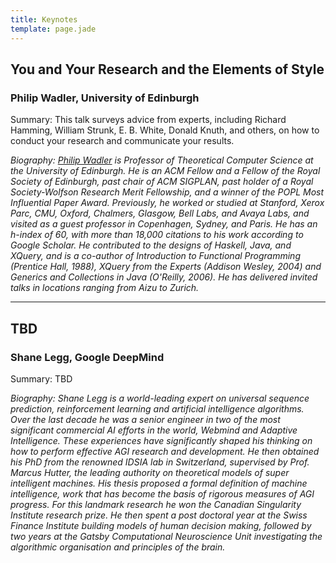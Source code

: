 ```yaml
---
title: Keynotes
template: page.jade
---
```


## You and Your Research and the Elements of Style
### Philip Wadler, University of Edinburgh

Summary: This talk surveys advice from experts, including Richard Hamming, William Strunk, E. B. White, Donald Knuth, and others, on how to conduct your research and communicate your results.

_Biography: [Philip Wadler](http://homepages.inf.ed.ac.uk/wadler/)
is Professor of Theoretical Computer Science at the University of Edinburgh. He is an ACM Fellow and a Fellow of the Royal Society of Edinburgh, past chair of ACM SIGPLAN, past holder of a Royal Society-Wolfson Research Merit Fellowship, and a winner of the POPL Most Influential Paper Award. Previously, he worked or studied at Stanford, Xerox Parc, CMU, Oxford, Chalmers, Glasgow, Bell Labs, and Avaya Labs, and visited as a guest professor in Copenhagen, Sydney, and Paris. He has an h-index of 60, with more than 18,000 citations to his work according to Google Scholar. He contributed to the designs of Haskell, Java, and XQuery, and is a co-author of Introduction to Functional Programming (Prentice Hall, 1988), XQuery from the Experts (Addison Wesley, 2004) and Generics and Collections in Java (O'Reilly, 2006). He has delivered invited talks in locations ranging from Aizu to Zurich._

* * *

## TBD
### Shane Legg, Google DeepMind

Summary: TBD

_Biography: Shane Legg is a world-leading expert on universal sequence prediction, reinforcement learning and artificial intelligence algorithms. Over the last decade he was a senior engineer in two of the most significant commercial AI efforts in the world, Webmind and Adaptive Intelligence. These experiences have significantly shaped his thinking on how to perform effective AGI research and development. He then obtained his PhD from the renowned IDSIA lab in Switzerland, supervised by Prof. Marcus Hutter, the leading authority on theoretical models of super intelligent machines. His thesis proposed a formal definition of machine intelligence, work that has become the basis of rigorous measures of AGI progress. For this landmark research he won the Canadian Singularity Institute research prize. He then spent a post doctoral year at the Swiss Finance Institute building models of human decision making, followed by two years at the Gatsby Computational Neuroscience Unit investigating the algorithmic organisation and principles of the brain._